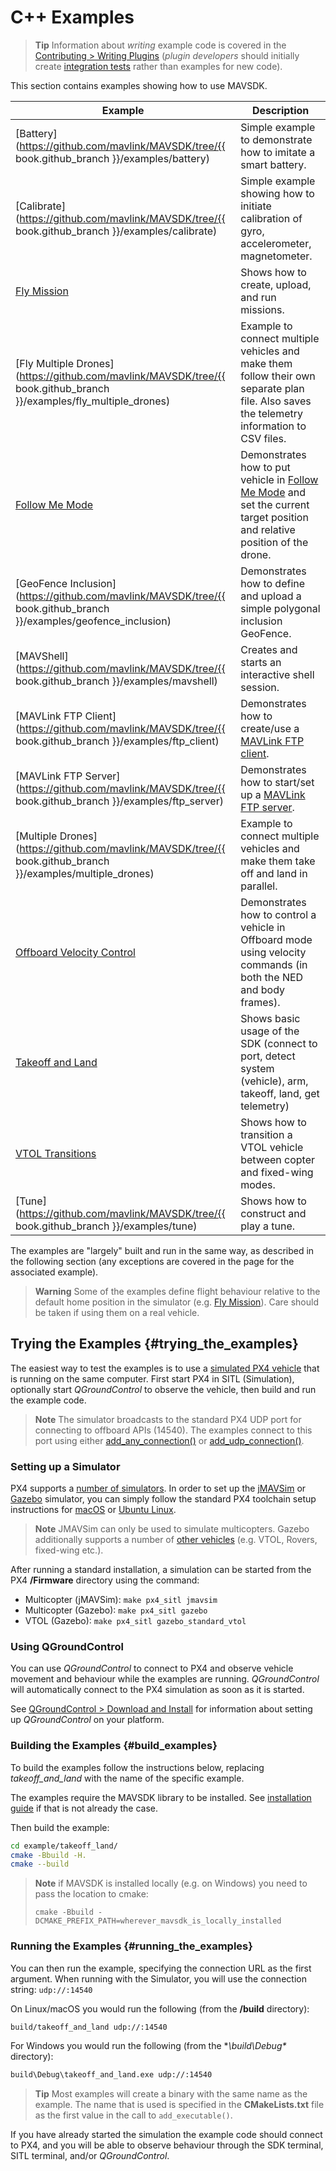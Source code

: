 # C++ Examples

> **Tip** Information about *writing* example code is covered in the [Contributing > Writing Plugins](../contributing/plugins.md) (*plugin developers* should initially create [integration tests](../contributing/plugins.md#integration_tests) rather than examples for new code).

This section contains examples showing how to use MAVSDK.

Example | Description
--- | ---
[Battery](https://github.com/mavlink/MAVSDK/tree/{{ book.github_branch }}/examples/battery) | Simple example to demonstrate how to imitate a smart battery.
[Calibrate](https://github.com/mavlink/MAVSDK/tree/{{ book.github_branch }}/examples/calibrate) | Simple example showing how to initiate calibration of gyro, accelerometer, magnetometer.
[Fly Mission](../examples/fly_mission.md) | Shows how to create, upload, and run missions.
[Fly Multiple Drones](https://github.com/mavlink/MAVSDK/tree/{{ book.github_branch }}/examples/fly_multiple_drones) | Example to connect multiple vehicles and make them follow their own separate plan file. Also saves the telemetry information to CSV files.
[Follow Me Mode](../examples/follow_me.md) | Demonstrates how to put vehicle in [Follow Me Mode](../guide/follow_me.md) and set the current target position and relative position of the drone.
[GeoFence Inclusion](https://github.com/mavlink/MAVSDK/tree/{{ book.github_branch }}/examples/geofence_inclusion) | Demonstrates how to define and upload a simple polygonal inclusion GeoFence.
[MAVShell](https://github.com/mavlink/MAVSDK/tree/{{ book.github_branch }}/examples/mavshell) | Creates and starts an interactive shell session.
[MAVLink FTP Client](https://github.com/mavlink/MAVSDK/tree/{{ book.github_branch }}/examples/ftp_client) | Demonstrates how to create/use a [MAVLink FTP client](https://mavlink.io/en/services/ftp.html).
[MAVLink FTP Server](https://github.com/mavlink/MAVSDK/tree/{{ book.github_branch }}/examples/ftp_server) | Demonstrates how to start/set up a [MAVLink FTP server](https://mavlink.io/en/services/ftp.html).
[Multiple Drones](https://github.com/mavlink/MAVSDK/tree/{{ book.github_branch }}/examples/multiple_drones) | Example to connect multiple vehicles and make them take off and land in parallel.
[Offboard Velocity Control](../examples/offboard_velocity.md) | Demonstrates how to control a vehicle in Offboard mode using velocity commands (in both the NED and body frames).
[Takeoff and Land](../examples/takeoff_and_land.md) | Shows basic usage of the SDK (connect to port, detect system (vehicle), arm, takeoff, land, get telemetry)
[VTOL Transitions](../examples/transition_vtol_fixed_wing.md) | Shows how to transition a VTOL vehicle between copter and fixed-wing modes.
[Tune](https://github.com/mavlink/MAVSDK/tree/{{ book.github_branch }}/examples/tune) | Shows how to construct and play a tune.

The examples are "largely" built and run in the same way, as described in the following section (any exceptions are covered in the page for the associated example).

> **Warning** Some of the examples define flight behaviour relative to the default home position in the simulator (e.g. [Fly Mission](../examples/fly_mission.md)).
  Care should be taken if using them on a real vehicle.

## Trying the Examples {#trying_the_examples}

The easiest way to test the examples is to use a [simulated PX4 vehicle](https://docs.px4.io/master/en/simulation/) that is running on the same computer.
First start PX4 in SITL (Simulation), optionally start *QGroundControl* to observe the vehicle, then build and run the example code.

> **Note** The simulator broadcasts to the standard PX4 UDP port for connecting to offboard APIs (14540).
  The examples connect to this port using either [add_any_connection()](../api_reference/classmavsdk_1_1_mavsdk.md#classmavsdk_1_1_mavsdk_1a229888e2931c16d11edbed07b03174d4) or [add_udp_connection()](../api_reference/classmavsdk_1_1_mavsdk.md#classmavsdk_1_1_mavsdk_1a868d224223d2f4e8de7d5e00863b6ceb).


### Setting up a Simulator

PX4 supports a [number of simulators](https://docs.px4.io/master/en/simulation/).
In order to set up the [jMAVSim](https://docs.px4.io/master/en/simulation/jmavsim.html) or [Gazebo](https://docs.px4.io/master/en/simulation/gazebo.html) simulator, you can simply follow the standard PX4 toolchain setup instructions for [macOS](https://docs.px4.io/master/en/dev_setup/dev_env_mac.html) or [Ubuntu Linux](https://docs.px4.io/master/en/dev_setup/dev_env_linux_ubuntu.html).

> **Note** JMAVSim can only be used to simulate multicopters.
  Gazebo additionally supports a number of [other vehicles](https://docs.px4.io/master/en/simulation/gazebo.html#html#running-the-simulation) (e.g. VTOL, Rovers, fixed-wing etc.).

After running a standard installation, a simulation can be started from the PX4 **/Firmware** directory using the command:
* Multicopter (jMAVSim): `make px4_sitl jmavsim`
* Multicopter (Gazebo): `make px4_sitl gazebo`
* VTOL (Gazebo):  `make px4_sitl gazebo_standard_vtol`


### Using QGroundControl

You can use *QGroundControl* to connect to PX4 and observe vehicle movement and behaviour while the examples are running.
*QGroundControl* will automatically connect to the PX4 simulation as soon as it is started.

See [QGroundControl > Download and Install](https://docs.qgroundcontrol.com/en/getting_started/download_and_install.html) for information about setting up *QGroundControl* on your platform.


### Building the Examples {#build_examples}

To build the examples follow the instructions below, replacing *takeoff_and_land* with the name of the specific example.

The examples require the MAVSDK library to be installed. See [installation guide](../guide/installation.md) if that is not already the case.

Then build the example:
```sh
cd example/takeoff_land/
cmake -Bbuild -H.
cmake --build
```

> **Note** if MAVSDK is installed locally (e.g. on Windows) you need to pass the location to cmake:
> ```
> cmake -Bbuild -DCMAKE_PREFIX_PATH=wherever_mavsdk_is_locally_installed
> ```

### Running the Examples {#running_the_examples}

You can then run the example, specifying the connection URL as the first argument.
When running with the Simulator, you will use the connection string: `udp://:14540`

On Linux/macOS you would run the following (from the **/build** directory):
```sh
build/takeoff_and_land udp://:14540
```

For Windows you would run the following (from the **\build\Debug\** directory):
```cmd
build\Debug\takeoff_and_land.exe udp://:14540
```

> **Tip** Most examples will create a binary with the same name as the example.
> The name that is used is specified in the **CMakeLists.txt** file as the first value in the call to `add_executable()`.

If you have already started the simulation the example code should connect to PX4,
and you will be able to observe behaviour through the SDK terminal, SITL terminal, and/or *QGroundControl*.
